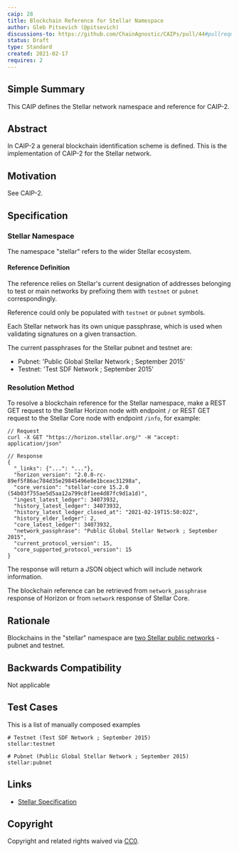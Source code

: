 ```yaml
---
caip: 28
title: Blockchain Reference for Stellar Namespace
author: Gleb Pitsevich (@pitsevich)
discussions-to: https://github.com/ChainAgnostic/CAIPs/pull/44#pullrequestreview-594204708
status: Draft
type: Standard
created: 2021-02-17
requires: 2
---
```


## Simple Summary

This CAIP defines the Stellar network namespace and reference for CAIP-2.

## Abstract
In CAIP-2 a general blockchain identification scheme is defined. This is the
implementation of CAIP-2 for the Stellar network.

## Motivation
See CAIP-2.

## Specification

### Stellar Namespace

The namespace "stellar" refers to the wider Stellar ecosystem.

#### Reference Definition

The reference relies on Stellar's current designation of addresses belonging to test or main networks by prefixing them
with `testnet` or `pubnet` correspondingly.

Reference could only be populated with `testnet` or `pubnet` symbols.

Each Stellar network has its own unique passphrase, which is used when validating signatures on a given transaction.

The current passphrases for the Stellar pubnet and testnet are:
- Pubnet: 'Public Global Stellar Network ; September 2015'
- Testnet: 'Test SDF Network ; September 2015'


### Resolution Method

To resolve a blockchain reference for the Stellar namespace, make a REST GET request to the Stellar Horizon node with endpoint `/` or REST GET request to the Stellar Core node with endpoint `/info`, for example:

```jsonc
// Request
curl -X GET "https://horizon.stellar.org/" -H "accept: application/json"

// Response
{
  "_links": {"...": "..."},
  "horizon_version": "2.0.0-rc-89ef5f86ac784d35e29845496e8e1bceac31298a",
  "core_version": "stellar-core 15.2.0 (54b03f755ae5d5aa12a799c8f1ee4d87fc9d1a1d)",
  "ingest_latest_ledger": 34073932,
  "history_latest_ledger": 34073932,
  "history_latest_ledger_closed_at": "2021-02-19T15:50:02Z",
  "history_elder_ledger": 2,
  "core_latest_ledger": 34073932,
  "network_passphrase": "Public Global Stellar Network ; September 2015",
  "current_protocol_version": 15,
  "core_supported_protocol_version": 15
}
```
The response will return a JSON object which will include network information. 

The blockchain reference can be retrieved from `network_passphrase` response of Horizon or from `network` response of Stellar Core.


## Rationale

Blockchains in the "stellar" namespace are [two Stellar public networks](https://developers.stellar.org/docs/glossary/network-passphrase/) - pubnet and testnet.

## Backwards Compatibility

Not applicable

## Test Cases

This is a list of manually composed examples

```
# Testnet (Test SDF Network ; September 2015)
stellar:testnet

# Pubnet (Public Global Stellar Network ; September 2015)
stellar:pubnet
```

## Links

- [Stellar Specification](https://developers.stellar.org/docs)

## Copyright

Copyright and related rights waived via [CC0](https://creativecommons.org/publicdomain/zero/1.0/).
